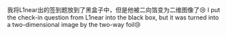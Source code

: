 我将L1near出的签到题放到了黑盒子中，但是他被二向箔变为二维图像了😢
I put the check-in question from L1near into the black box, but it was turned into a two-dimensional image by the two-way foil😢

